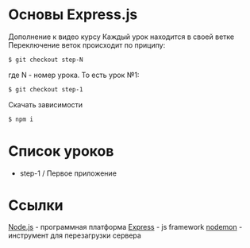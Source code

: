 # Основы Express.js
Дополнение к видео курсу
Каждый урок находится в своей ветке
Переключение веток происходит по приципу:
```sh
$ git checkout step-N
```
где N - номер урока.
То есть урок №1:
```sh
$ git checkout step-1
```
Скачать зависимости 
```sh
$ npm i
```
# Список уроков
- step-1 / Первое приложение

# Ссылки
[Node.js](https://nodejs.org/en/) - программная платформа
[Express](https://expressjs.com/) - js framework
[nodemon](https://www.npmjs.com/package/nodemon) - инструмент для перезагрузки сервера